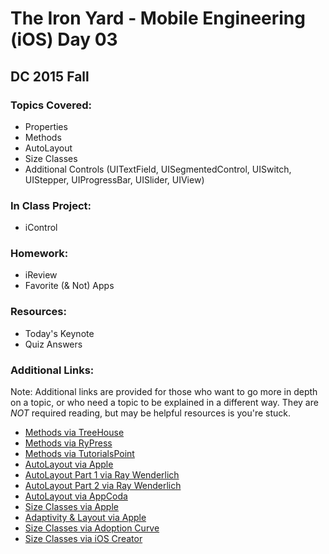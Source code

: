 # The Iron Yard - Mobile Engineering (iOS) Day 03
## DC 2015 Fall

### Topics Covered:
* Properties
* Methods
* AutoLayout
* Size Classes
* Additional Controls (UITextField, UISegmentedControl, UISwitch, UIStepper, UIProgressBar, UISlider, UIView)

### In Class Project:
* iControl

### Homework:
* iReview
* Favorite (& Not) Apps

### Resources:
* Today's Keynote
* Quiz Answers

### Additional Links:
Note: Additional links are provided for those who want to go more in depth on a topic, or who need a topic to be explained in a different way. They are _NOT_ required reading, but may be helpful resources is you're stuck.

* [Methods via TreeHouse](http://blog.teamtreehouse.com/the-beginners-guide-to-objective-c-methods)
* [Methods via RyPress](http://rypress.com/tutorials/objective-c/methods)
* [Methods via TutorialsPoint](http://www.tutorialspoint.com/objective_c/objective_c_functions.htm)
* [AutoLayout via Apple](https://developer.apple.com/library/ios/documentation/UserExperience/Conceptual/AutolayoutPG/)
* [AutoLayout Part 1 via Ray Wenderlich](http://www.raywenderlich.com/50317/beginning-auto-layout-tutorial-in-ios-7-part-1)
* [AutoLayout Part 2 via Ray Wenderlich](http://www.raywenderlich.com/50319/beginning-auto-layout-tutorial-in-ios-7-part-2)
* [AutoLayout via AppCoda](http://www.appcoda.com/introduction-auto-layout/)
* [Size Classes via Apple](https://developer.apple.com/library/ios/recipes/xcode_help-IB_adaptive_sizes/chapters/AboutAdaptiveSizeDesign.html)
* [Adaptivity & Layout via Apple](https://developer.apple.com/library/ios/documentation/UserExperience/Conceptual/MobileHIG/LayoutandAppearance.html)
* [Size Classes via Adoption Curve](http://adoptioncurve.net/archives/2014/08/working-with-size-classes-in-interface-builder/)
* [Size Classes via iOS Creator](http://www.ioscreator.com/tutorials/size-classes-ios8-xcode-6)